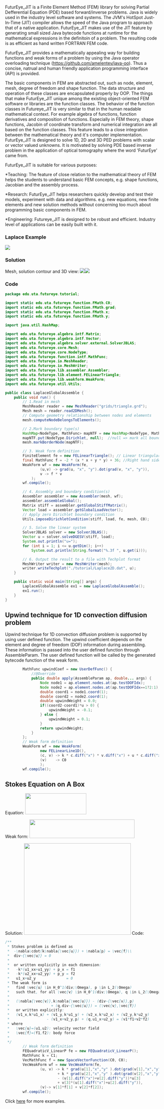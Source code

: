 FuturEye_JIT is a Finite Element Method (FEM) library for solving Partial Defferential Equation (PDE) based forward/inverse problems. Java is widely used in the industry level software and systems. The JVM's HotSpot Just-In-Time (JIT) compiler allows the speed of the Java program to approach that of a native application. FuturEye_JIT makes use of the JIT feature by generating small sized Java bytecode functions at runtime for the mathematical expressions in the definitoin of a problem. The resulting code is as efficient as hand written FORTRAN FEM code.

FuturEye_JIT provides a mathematically appealing way for building functions and weak forms of a problem by using the Java operator overloading technique (https://github.com/amelentev/java-oo). Thus a concise, natrual and human friendly application programming interface (API) is provided. 

The basic components in FEM are abstracted out, such as node, element, mesh, degree of freedom and shape function. The data structure and operation of these classes are encapsulated properly by OOP. The things that make FuturEye_JIT unique among the existing object-oriented FEM software or libraries are the function classes. The behavior of the function classes in Futureye_JIT is very similar to that in the human readable mathematical context. For example algebra of functions, function derivatives and composition of functions. Especially in FEM theory, shape functions, Jacobin of coordinate transform and numerical integration are all based on the function classes. This feature leads to a close integration between the mathematical theory and it's computer implementation. FuturEye_JIT is designed to solve 1D, 2D and 3D PED problems with scalar or vector valued unknowns. It is motivated by solving PDE based inverse problem in the application of optical tomography where the word 'FuturEye' came from.

FuturEye_JIT is suitable for various purposes:

*Teaching: The feature of close relation to the mathematical theory of FEM helps the students to understand basic FEM concepts, e.g. shape functions, Jacobian and the assembly process.

*Research: FuturEye_JIT helps researchers quickly develop and test their models, experiment with data and algorithms. e.g. new equations, new finite elements and new solution methods without concerning too much about programming basic components in FEM.

*Engineering: Futureye_JIT is designed to be robust and efficient. Industry level of applications can be easily built with it. 

### Laplace Example ###
<img src='https://lh6.googleusercontent.com/_Cil2MFH7iLM/TN19jeWDEdI/AAAAAAAAABg/WI64bT_jUAY/s800/FutureEyeFirstTest2.png.jpg' />

### Solution ###
Mesh, solution contour and 3D view:
<img src='https://lh5.googleusercontent.com/_Cil2MFH7iLM/TN19jH3fdUI/AAAAAAAAABc/bjKllifWW0g/s288/FutureEyeFirstTest.png.jpg' /><img src='https://lh3.googleusercontent.com/_Cil2MFH7iLM/TN19j0Dy4pI/AAAAAAAAABk/OTdlyX_Paio/s288/FutureEyeFirstTest3D.png.jpg' />

### Code ###

```java
package edu.uta.futureye.tutorial;

import static edu.uta.futureye.function.FMath.C0;
import static edu.uta.futureye.function.FMath.grad;
import static edu.uta.futureye.function.FMath.x;
import static edu.uta.futureye.function.FMath.y;

import java.util.HashMap;

import edu.uta.futureye.algebra.intf.Matrix;
import edu.uta.futureye.algebra.intf.Vector;
import edu.uta.futureye.algebra.solver.external.SolverJBLAS;
import edu.uta.futureye.core.Mesh;
import edu.uta.futureye.core.NodeType;
import edu.uta.futureye.function.intf.MathFunc;
import edu.uta.futureye.io.MeshReader;
import edu.uta.futureye.io.MeshWriter;
import edu.uta.futureye.lib.assembler.Assembler;
import edu.uta.futureye.lib.element.FELinearTriangle;
import edu.uta.futureye.lib.weakform.WeakForm;
import edu.uta.futureye.util.Utils;

public class LaplaceGlobalAssemble {
	public void run() {
		// 1.Read in mesh
		MeshReader reader = new MeshReader("grids/triangle.grd");
		Mesh mesh = reader.read2DMesh();
		// Compute geometry relationship between nodes and elements
		mesh.computeNodeBelongsToElements();

		// 2.Mark boundary type(s)
		HashMap<NodeType, MathFunc> mapNTF = new HashMap<NodeType, MathFunc>();
		mapNTF.put(NodeType.Dirichlet, null);  //null => mark all boundary nodes
		mesh.markBorderNode(mapNTF);

		// 3. Weak form definition
		FiniteElement fe = new FELinearTriangle(); // Linear triangular finite element
		final MathFunc f = -2 * (x * x + y * y) + 36; //Right hand side (RHS)
		WeakForm wf = new WeakForm(fe,
				(u,v) -> grad(u, "x", "y").dot(grad(v, "x", "y")), 
				v -> f * v
			);
		wf.compile();

		// 4. Assembly and boundary condition(s)
		Assembler assembler = new Assembler(mesh, wf);
		assembler.assembleGlobal();
		Matrix stiff = assembler.getGlobalStiffMatrix();
		Vector load = assembler.getGlobalLoadVector();
		// Apply zero Dirichlet boundary condition
		Utils.imposeDirichletCondition(stiff, load, fe, mesh, C0);

		// 5. Solve the linear system
		SolverJBLAS solver = new SolverJBLAS();
		Vector u = solver.solveDGESV(stiff, load);
		System.out.println("u=");
		for (int i = 1; i <= u.getDim(); i++)
			System.out.println(String.format("%.3f ", u.get(i)));

		// 6. Output the result to a file with Techplot format
		MeshWriter writer = new MeshWriter(mesh);
		writer.writeTechplot("./tutorial/Laplace2D.dat", u);
	}

	public static void main(String[] args) {
		LaplaceGlobalAssemble ex1 = new LaplaceGlobalAssemble();
		ex1.run();
	}
}
```

## Upwind technique for 1D convection diffusion problem ##
Upwind technique for 1D convection diffusion problem is supported by using user defined function. The upwind coefficient depends on the element and degree of freedom (DOF) information during assembling. These information is passed into the user defined function through AssembleParam. The user defined function will be called by the generated bytecode function of the weak form. 

```java
		MathFunc upwindCoef = new UserDefFunc() {
			//@Override
			public double apply(AssembleParam ap, double... args) {
				Node node1 = ap.element.nodes.at(ap.testDOFIdx);
				Node node2 = ap.element.nodes.at(ap.testDOFIdx==1?2:1);
				double coord1 = node1.coord(1);
				double coord2 = node2.coord(1);
				double upwindWeight = 0.0;
				if((coord2-coord1)*u > 0) {
					upwindWeight = -0.1;
				} else {
					upwindWeight = 0.1;
				}
				return upwindWeight;
			}
		};
		// Weak form definition
		WeakForm wf = new WeakForm(
				new FELinearLine1D(),
				(c, v) -> k * c.diff("x") * v.diff("x") + u * c.diff("x") * (v + upwindCoef),
				(v)    -> C0
				);
		wf.compile();

```

## Stokes Equation on A Box ##
Equation:
<img src='https://github.com/yuemingl/Futureye_JIT/blob/master/images/Stokes_Problem.png' width=200 height=69 />

Weak form:
<img src='https://github.com/yuemingl/Futureye_JIT/blob/master/images/Stokes_Problem_Weakform.png' width=344 height=61 />

Solution:
<img src='https://github.com/yuemingl/Futureye_JIT/blob/master/images/Ex10_StokesBoxTirQuad.png' width=350 height=300 />
Code:
```java
/**
 * Stokes problem is defined as
 *  -\nabla\cdot(k\nabla{\vec{u}}) + \nabla{p} = \vec{f}\\
 *  div~{\vec{u}} = 0
 *
 *  or written explicitly in each dimension:
 *   -k*(u1_xx+u1_yy) + p_x = f1
 *   -k*(u2_xx+u2_yy) + p_y = f2
 *   u1_x+u2_y              = 0
 * The weak form is
 *   find \vec{u} \in H_0^1(div;\Omega), p \in L_2(\Omega)
 *   such that, for all \vec{v} \in H_0^1(div;\Omega), q \in L_2(\Omega)
 *   
 *   (\nabla{\vec{v}},k\nabla{\vec{u}}) - (div~{\vec{v}},p) 
 *                   + (q,div~{\vec{u}}) = (\vec{v},\vec{f})
 *   or written explicitly:
 *   (v1_x,k*u1_x) + (v1_y,k*u1_y) + (v2_x,k*u2_x) + (v2_y,k*u2_y) 
 *                 - (v1_x+v2_y,p) + (q,u1_x+u2_y) = (v1*f1+v2*f2)
 * where
 *   \vec{u}=(u1,u2): velocity vector field
 *   \vec{f}=(f1,f2): body force
 *
 */
 		// Weak form definition
		FEQuadraticV_LinearP fe = new FEQuadraticV_LinearP();
		MathFunc k = C1;
		VecMathFunc f = new SpaceVectorFunction(C0, C0);
		VecWeakForm wf = new VecWeakForm(fe,
				(u, v) -> k * grad(u[1],"x","y" ).dot(grad(v[1],"x","y")) //   (v1_x,k*u1_x) + (v1_y,k*u1_y)
						+ k * grad(u[2],"x","y" ).dot(grad(v[2],"x","y")) // + (v2_x,k*u2_x) + (v2_y,k*u2_y) 
						- (v[1].diff("x")+v[2].diff("y"))*u[3]            // - (v1_x+v2_y,p) //where p=u[3]
						+ v[3]*(u[1].diff("x")+u[2].diff("y")),           // + (q,u1_x+u2_y) //where q=v[3]
				(v)-> v[1]*f[1] + v[2]*f[2]);
		wf.compile();
 ```
Click [here](https://github.com/yuemingl/Futureye_JIT/tree/master/src/edu/uta/futureye/tutorial) for more examples.
